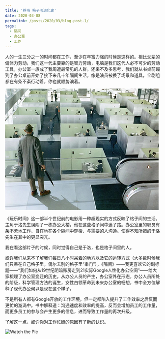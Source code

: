 ```yaml
---
title: '荐书 格子间进化史'
date: 2020-03-08
permalink: /posts/2020/03/blog-post-1/
tags:
  - 隔间
  - 办公室
  - 工作
---
```



人的一生三分之一的时间都在工作，至少在年富力强的时候是这样的。相比父辈的偏体力劳动，我们这一代主要靠的是智力劳动，电脑是我们这代人必不可少的劳动工具，办公室一族成了我周遭最常见的人群。还来不及多思考，我们就从书桌前蹦到了办公桌前开始了接下来几十年隔间生活。像是演员被换了场景和道具，全剧组都在有条不紊行动着，你也就顺势演着。

![Watch the Pic](/images/post_pic/640.jpeg)

《玩乐时间》这一部半个世纪前的电影用一种超现实的方式反映了格子间的生活。主角于洛先生误闯了一栋办公大楼，他在这些格子间中迷了路。办公室里的职员有条不紊地工作、自在地在各个隔间中穿梭、与需要的人沟通。使得不知所措的于洛先生在其中的更显突兀。

我在看这部片子的时候，同时觉得自己是于洛，也是格子间里的人。

或许我们从来不了解我们每日八小时呆着的地方以及它的运转方式（大多数时候我们只呆在自己格子里，偶尔去别的格子里“串门”），《隔间》——我更喜欢它的副标题——“我们如何从19世纪阴暗账房走到21实际Google人性化办公空间”——给大家梳理了办公室变迁的历史。从办公人员的产生，办公室外在形态，办公人员所处的阶级，科学管理方法的诞生，女性白领革命到未来办公室的畅想，书中全方位解释了现代办公何以是现在这个样子。

不是所有人都有Google开放的工作环境，但一定都陷入提升了工作效率之后反而更忙的漩涡中。书中解释道：沟通速度和效率的提高，反而会增加员工的工作量，而更多员工的参与会产生更多的信息，进而导致工作量的再次升级。

了解这一点，或许你对工作忙碌的原因有了新的认识。

![Watch the Pic](/images/post_pic/201805.jpeg)
